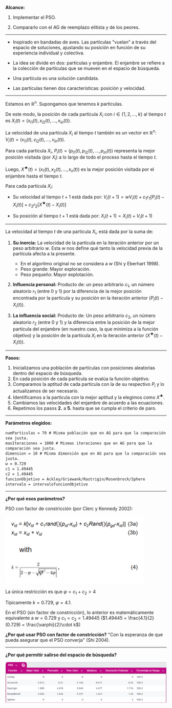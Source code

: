 **Alcance:**

1. Implementar el PSO.

2. Compararlo con el AG de reemplazo elitista y de los peores.

-------------------------------------------------------

* Inspirado en bandadas de aves. Las partículas "vuelan" a través del espacio de soluciones, ajustando su posición en función de su experiencia individual y colectiva.

* La idea se divide en dos: partículas y enjambre. El enjambre se refiere a la colección de partículas que se mueven en el espacio de búsqueda.

* Una partícula es una solución candidata.

* Las partículas tienen dos características: posición y velocidad. 


---------------------------------------------------

Estamos en $\mathbb{R}^n$. Supongamos que tenemos $k$ partículas.

De este modo, la posición de cada partícula $X_i$ con $i \in \{1, 2, ..., k\}$ al tiempo $t$ es $X_i(t) = (x_{i1}(t), x_{i2}(t), ..., x_{in}(t))$.

La velocidad de una partícula $X_i$ al tiempo $t$ también es un vector en $\mathbb{R}^n$: $V_{i}(t) = (v_{i1}(t), v_{i2}(t), ..., v_{in}(t))$.

Para cada partícula $X_i$, $P_i(t)=(p_{i1}(t), p_{i2}(t), ..., p_{in}(t))$ representa la mejor posición visitada (por $X_i$) a lo largo de todo el proceso hasta el tiempo $t$.

Luego, $X^{\bigstar}(t) = (x_{1}(t), x_{2}(t), ..., x_{n}(t))$ es la mejor posición visitada por el enjambre hasta el tiempo $t$.

Para cada partícula $X_i$:

* Su velocidad al tiempo $t+1$ está dada por:
$V_{i}(t+1) = wV_{i}(t) + c_1 r_1 [P_i(t) - X_i(t)] + c_2 r_2 [X^{\bigstar}(t) - X_i(t)]$

* Su posición al tiempo $t+1$ está dada por:
$X_i(t+1) = X_i(t) + V_{i}(t+1)$

_____________________

La velocidad al tiempo $t$ de una partícula $X_i$, está dada por la suma de:

1. **Su inercia:** La velocidad de la partícula en la iteración anterior por un peso arbitrario $w$. Esta $w$ nos define qué tanto la velocidad previa de la partícula afecta a la presente. 
    * En el algoritmo original no se considera a $w$ (Shi y Eberhart 1998).
    * Peso grande: Mayor exploración.
    * Peso pequeño: Mayor explotación.

2. **Influencia personal:** Producto de: un peso arbitrario $c_1$, un número aleatorio $r_1$ (entre 0 y 1) por la diferencia de la mejor posición encontrada por la partícula y su posición en la iteración anterior ($P_i(t) - X_i(t)$).

3. **La influencia social:** Producto de: Un peso arbitrario $c_2$, un número aleatorio $r_2$ (entre 0 y 1) y la diferencia entre la posición de la mejor partícula del enjambre (en nuestro caso, la que minimiza a la función objetivo) y la posición de la partícula $X_i$ en la iteración anterior ($X^{\bigstar}(t) - X_i(t)$).

--------
**Pasos:**

1. Inicializamos una población de partículas con posiciones aleatorias dentro del espacio de búsqueda.
2. En cada posición de cada partícula se evalúa la función objetivo.
3. Comparamos la aptitud de cada partícula con la de su respectivo $P_i$ y lo actualizamos de ser necesario. 
4. Identificamos a la partícula con la mejor aptitud y la elegimos como $X^\bigstar$.
5. Cambiamos las velocidades del enjambre de acuerdo a las ecuaciones.
6. Repetimos los pasos **2.** a **5.** hasta que se cumpla el criterio de paro.

--------

**Parámetros elegidos:**
```
numParticulas = 70 # Misma población que en AG para que la comparación sea justa.
maxIteraciones = 1000 # Mismas iteraciones que en AG para que la comparación sea justa.
dimension = 10 # Misma dimensión que en AG para que la comparación sea justa.
w = 0.729
c1 = 1.49445
c2 = 1.49445 
funcionObjetivo = Ackley/Griewank/Rastrigin/Rosenbrock/Sphere
intervalo = intervalofuncionObjetivo
```
--------

**¿Por qué esos parámetros?**

PSO con factor de constricción (por Clerc y Kennedy 2002):

![alt text](image.png)

La única restricción es que $\varphi = c_1 + c_2 > 4$

Típicamente $k=0.729$, $\varphi = 4.1$.

En el PSO (sin factor de constricción), lo anterior es matemáticamente equivalente a $w = 0.729$ y $c_1 = c_2 = 1.49445$ ($1.49445 = \frac{4.1}{2}(0.729) = \frac{\varphi}{2}\cdot k$)

**¿Por qué usar PSO con factor de constricción?** "Con la esperanza de que pueda asegurar que el PSO converja" (Shi 2004).

-------------------------

**¿Por qué permitir salirse del espacio de búsqueda?**

![alt text](PSO_tabla_bonita.png)
